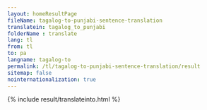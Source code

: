 ```yaml
---
layout: homeResultPage
fileName: tagalog-to-punjabi-sentence-translation
translatein: tagalog_to_punjabi
folderName : translate
lang: tl
from: tl
to: pa
langname: tagalog-to
permalink: /tl/tagalog-to-punjabi-sentence-translation/result
sitemap: false
nointernationalization: true
---
```

{% include result/translateinto.html %}

<script src="/js/result/translation.js" data-foldername="{{page.folderName}}" data-lang="{{page.lang}}"></script>
